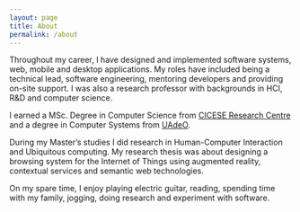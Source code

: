 ```yaml
---
layout: page
title: About
permalink: /about
---
```


Throughout my career, I have designed and implemented software systems, web, mobile and desktop applications. My roles have included being a technical lead, software engineering, mentoring developers and providing on-site support. I was also a research professor with backgrounds in HCI, R&D and computer science.

I earned a MSc. Degree in Computer Science from [CICESE Research Centre](https://www.cicese.edu.mx/) and a degree in Computer Systems from [UAdeO](https://www.uadeo.mx/).

During my Master’s studies I did research in Human-Computer Interaction and Ubiquitous computing. My research thesis was about designing a browsing system for the Internet of Things using augmented reality, contextual services and semantic web technologies.

On my spare time, I enjoy playing electric guitar, reading, spending time with my family, jogging, doing research and experiment with software.